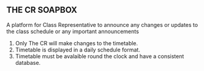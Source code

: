 ## THE CR SOAPBOX

A platform for Class Representative to announce any changes or updates to the class schedule or any important announcements

1. Only The CR will make changes to the timetable.
2. Timetable is displayed in a daily schedule format.
3. Timetable must be avalaible round the clock and have a consistent database.
